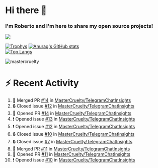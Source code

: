 # Hi there 👋
### I'm Roberto and I'm here to share my open source projects!

<img src="https://komarev.com/ghpvc/?username=mastercruelty&label=Profile views&color=0e75b6"><br>

[![Trophys](https://github-profile-trophy.vercel.app/?username=mastercruelty)](https://github.com/ryo-ma/github-profile-trophy)
[![Anurag's GitHub stats](https://github-readme-stats.vercel.app/api?username=mastercruelty&show_icons=true&theme=tokyonight)](https://github.com/anuraghazra/github-readme-stats)<br>
[![Top Langs](https://github-readme-stats.vercel.app/api/top-langs/?username=mastercruelty&langs_count=10&hide=jupyter%20notebook&exclude_repo=Alarm-project&layout=compact&theme=tokyonight)](https://github.com/anuraghazra/github-readme-stats)
<p><img align="center" src="https://github-readme-streak-stats.herokuapp.com/?user=mastercruelty&" alt="mastercruelty" /></p>

# :zap: Recent Activity
<!--START_SECTION:activity-->
1. 🎉 Merged PR [#14](https://github.com/MasterCruelty/TelegramChatInsights/pull/14) in [MasterCruelty/TelegramChatInsights](https://github.com/MasterCruelty/TelegramChatInsights)
2. 🔒 Closed issue [#12](https://github.com/MasterCruelty/TelegramChatInsights/issues/12) in [MasterCruelty/TelegramChatInsights](https://github.com/MasterCruelty/TelegramChatInsights)
3. 💪 Opened PR [#14](https://github.com/MasterCruelty/TelegramChatInsights/pull/14) in [MasterCruelty/TelegramChatInsights](https://github.com/MasterCruelty/TelegramChatInsights)
4. ❗ Opened issue [#13](https://github.com/MasterCruelty/TelegramChatInsights/issues/13) in [MasterCruelty/TelegramChatInsights](https://github.com/MasterCruelty/TelegramChatInsights)
5. ❗ Opened issue [#12](https://github.com/MasterCruelty/TelegramChatInsights/issues/12) in [MasterCruelty/TelegramChatInsights](https://github.com/MasterCruelty/TelegramChatInsights)
6. 🔒 Closed issue [#10](https://github.com/MasterCruelty/TelegramChatInsights/issues/10) in [MasterCruelty/TelegramChatInsights](https://github.com/MasterCruelty/TelegramChatInsights)
7. 🔒 Closed issue [#7](https://github.com/MasterCruelty/TelegramChatInsights/issues/7) in [MasterCruelty/TelegramChatInsights](https://github.com/MasterCruelty/TelegramChatInsights)
8. 🎉 Merged PR [#11](https://github.com/MasterCruelty/TelegramChatInsights/pull/11) in [MasterCruelty/TelegramChatInsights](https://github.com/MasterCruelty/TelegramChatInsights)
9. 💪 Opened PR [#11](https://github.com/MasterCruelty/TelegramChatInsights/pull/11) in [MasterCruelty/TelegramChatInsights](https://github.com/MasterCruelty/TelegramChatInsights)
10. ❗ Opened issue [#10](https://github.com/MasterCruelty/TelegramChatInsights/issues/10) in [MasterCruelty/TelegramChatInsights](https://github.com/MasterCruelty/TelegramChatInsights)
<!--END_SECTION:activity-->
